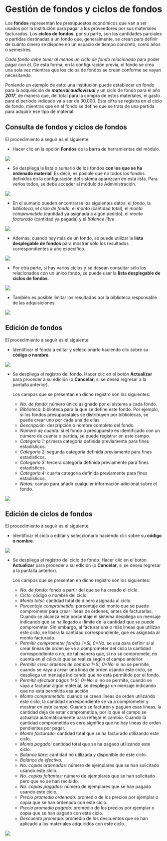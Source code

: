 # Gestión de fondos y ciclos de fondos

Los **fondos** representan los presupuestos económicos que van a ser usados por la institución para pagar a los proveedores por sus materiales facturados. Los **ciclos de fondos**, por su parte, son las cantidades parciales o partidas destinadas a un fondo que, generalmente, se crean para definir de cuánto dinero se dispone en un espacio de tiempo concreto, como años o semestres.

_Cada fondo debe tener al menos un ciclo de fondo relacionado_ para poder pagar con él. De esta forma, en la configuración previa, el fondo se crea una sola vez mientras que los ciclos de fondos se crean conforme se vayan necesitando.

Poniendo un ejemplo de esto: una institución puede establecer un fondo para la adquisición de ***material audiovisual*** y un ciclo de fondo para el año ***2017***, de manera que, del total para la compra de estos materiales, el gasto para el período indicado va a ser de 30.000. Esta cifra se registra en el ciclo de fondo, mientras que en el fondo se define que se trata de una partida para adquirir ese tipo de material.

## Consulta de fondos y ciclos de fondos

El procedimiento a seguir es el siguiente:

- Hacer clic en la opción **Fondos** de la barra de herramientas del módulo.

![](Gestion_fondos_ciclos.png)

- Se despliega la lista o sumario de los fondos **con los que se ha ordenado material**. Es decir, es posible que no todos los fondos definidos en la configuración del sistema aparezcan en esta lista. Para verlos todos, se debe acceder al módulo de Administración.

![](Gestion_fondos_ciclos2.png)

- En el sumario pueden encontrarse los siguientes datos: el _fondo_, la _biblioteca_, el _ciclo de fondo_, el _monto_ (cantidad total), el _monto comprometido_ (cantidad ya asignada a algún pedido), el _monto facturado_ (cantidad ya pagada) y el _balance libre_.

![](Gestion_fondos_ciclos3.png)

- Además, cuando hay más de un fondo, se puede utilizar la **lista desplegable de fondos** para mostrar sólo los resultados correspondientes a uno específico.

![](Gestion_fondos_ciclos4.png)

- Por otra parte, si hay varios ciclos y se desean consultar sólo los relacionados con un único fondo, se puede usar la **lista desplegable de ciclos de fondos**.

![](Gestion_fondos_ciclos5.png)

- También es posible limitar los resultados por la biblioteca responsable de las adquisiciones.

![](Gestion_fondos_ciclos6.png)

## Edición de fondos

El procedimiento a seguir es el siguiente:

- Identificar el fondo a editar y seleccionarlo haciendo clic sobre su **código o nombre**.

![](Edicion_fondos.png)

- Se despliega el registro del fondo. Hacer clic en el botón **Actualizar** para proceder a su edición (o **Cancelar**, si se desea regresar a la pantalla anterior).

	Los campos que se presentan en dicho registro son los siguientes:

    - *No. de fondo:* número único asignado por el sistema a cada fondo.
    - *Biblioteca:* biblioteca para la que se define este fondo. Por ejemplo, si los fondos presupuestales se distribuyen por bibliotecas, se puede crear uno por cada una de ellas.
    - *Descripción:* descripción o nombre completo del fondo.
    - *Número de cuenta:* si el fondo o presupuesto es identificado con un número de cuenta o partida, se puede registrar en este campo.
    - *Categoría 1:* primera categoría definida previamente para fines estadísticos.
    - *Categoría 2:* segunda categoría definida previamente para fines estadísticos.
    - *Categoría 3:* tercera categoría definida previamente para fines estadísticos.
    - *Categoría 4:* cuarta categoría definida previamente para fines estadísticos.
    - *Notas:* campo para añadir cualquier información adicional sobre el fondo.

![](Edicion_fondos2.png)

## Edición de ciclos de fondos

El procedimiento a seguir es el siguiente:

- Identificar el ciclo a editar y seleccionarlo haciendo clic sobre su **código o nombre**.

![](Edicion_ciclos_fondos.png)

- Se despliega el registro del ciclo de fondo. Hacer clic en el botón **Actualizar** para proceder a su edición (o **Cancelar**, si se desea regresar a la pantalla anterior).

	Los campos que se presentan en dicho registro son los siguientes:

    - *No. de fondo:* fondo a partir del que se ha creado el ciclo.
    - *Ciclo:* código o nombre del ciclo.
    - *Monto total:* cantidad total de dinero asignada al ciclo.
    - *Porcentaje comprometido:* porcentaje del monto que se puede comprometer para crear líneas de órdenes, antes de facturarlas. Cuando se alcanza este porcentaje el sistema despliega un mensaje indicando que se ha llegado al límite de la cantidad que se puede comprometer. Sin embargo, al facturar una o más líneas que utilizan este ciclo, se libera la cantidad correspondiente, que es asignada al monto facturado.
    - *Permitir comprometer fondos 1=Sí, 0=No:* se usa para definir si al crear líneas de orden se va a comprometer del ciclo la cantidad correspondiente o no; de tal manera que, si no se compromete, no cuenta en el cálculo que se realiza según el campo anterior.
    - *Permitir crear órdenes de compra 1=Sí, 0=No:* si no se permite, cuando se vaya a crear una línea de orden usando este ciclo, se despliega un mensaje indicando que no está permitido por el fondo.
    - *Permitir efectuar pagos 1=Sí, 0=No:* si no se permite, cuando se vaya a facturar algún material, se despliega un mensaje indicando que no está permitida esa acción.
    - *Monto comprometido:* cuando se creen líneas de orden utilizando este ciclo, la cantidad correspondiente se va a comprometer y mostrar en este campo. Cuando se facturen y paguen esas líneas, la cantidad deja de estar comprometida, por lo que el campo se actualiza automáticamente para reflejar el cambio. Cuando la cantidad comprometida es cero significa que no hay líneas de orden pendientes por pagar.
    - *Monto facturado:* cantidad total que se ha facturado utilizando este ciclo.
    - *Monto pagado:* cantidad total que se ha pagado utilizando este ciclo.
    - *Balance libre:* cantidad no utilizada y disponible de este ciclo.
    - *Balance de efectivo*.
    - *No. copias ordenadas:* número de ejemplares que se han solicitado usando este ciclo.
    - *No. copias faltantes:* número de ejemplares que se han solicitado pero que no se han recibido.
    - *No. copias pagadas:* número de ejemplares que se han pagado usando este ciclo.
    - *Precio promedio ordenado:* promedio de los precios por ejemplar o copia que se han ordenado con este ciclo.
    - *Precio promedio pagado:* promedio de los precios por ejemplar o copia que se han pagado con este ciclo.
    - *Descuento promedio:* promedio de los descuentos que se han aplicado a los materiales adquiridos con este ciclo.

![](Edicion_ciclos_fondos2.png)
